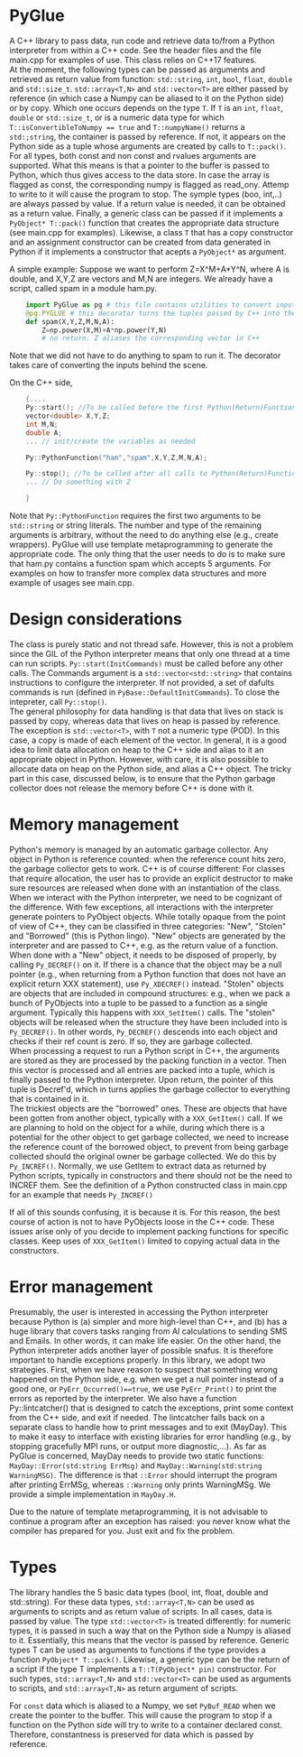 # PyGlue
A C++ library to pass data, run code and retrieve data to/from a Python interpreter from within a C++ code.
See the header files and the file main.cpp for examples of use. 
This class relies on C++17 features.   
At the moment, the following types can be passed as arguments and retrieved as return value from function: ```std::string```, ```int```, ```bool```, ```float```, ```double``` and ```std::size_t```. ```std::array<T,N>``` and ```std::vector<T>``` are either passed by reference (in which case a Numpy can be aliased to it on the Python side) or by copy. Which one occurs depends on the type ```T```. If ```T``` is an ```int```, ```float```, ```double``` or ```std::size_t```, or is a numeric data type for which ```T::isConvertibleToNumpy == true``` and ```T::numpyName()``` returns a ```std:;string```, the container is passed by reference. If not, it appears on the Python side as a tuple whose arguments are created by calls to ```T::pack()```.   
  For all types, both const and non const and rvalues arguments are supported. What this means is that a pointer to the buffer is passed to Python, which thus gives access to the data store. In case the array is flagged as const, the corresponding numpy is flagged as read_ony. Attemp to write to it will cause the program to stop. The symple types (boo, int,..) are always passed by value. If a return value is needed, it can be obtained as a return value.  Finally, a generic class can be passed if it implements a ```PyObject* T::pack()``` function that creates the appropriate data structure (see main.cpp for examples). Likewise, a class ```T``` that has a copy constructor and an assignment constructor can be created from data generated in Python if it implements
a constructor that acepts a ```PyObject*``` as argument.  


A simple example: Suppose we want to perform Z=X^M+A*Y^N, where A is double, and X,Y,Z are vector<double>s and 
M,N are integers. We already have a script, called spam in a module ham.py. 
```python (ham.py)
    import PyGlue as pg # this file contains utilities to convert input data.
    @pg.PYGLUE # this decorator turns the tuples passed by C++ into the corresponding objects in Python
    def spam(X,Y,Z,M,N,A): 
        Z=np.power(X,M)+A*np.power(Y,N)
        # no return. Z aliases the corresponding vector in C++
```
Note that we did not have to do anything to spam to run it. The decorator takes care of converting the inputs behind the scene. 

On the C++ side, 
```c++
    {....
    Py::start(); //To be called before the first Python(Return)Function() call
    vector<double> X,Y,Z; 
    int M,N;
    double A;
    ... // init/create the variables as needed

    Py::PythonFunction("ham","spam",X,Y,Z,M,N,A);

    Py::stop(); //To be called after all calls to Python(Return)Function()
    ... // Do something with Z

    }
```
Note that ```Py::PythonFunction``` requires the first two arguments to be ```std::string``` or string literals. The number and type of the remaining arguments 
is arbitrary, without the need to do anything else (e.g., create wrappers). 
PyGlue will use template metaprogramming to 
generate the appropriate code. The only thing that the user needs to do is to make sure that ham.py contains a function spam which accepts 5 arguments.
For examples on how to transfer more complex data structures and more example of usages 
see main.cpp.   

# Design considerations

The class is purely static and not thread safe. However, this is not a problem since the GIL of the Python interpreter means that only one thread at a time can run scripts. ```Py::start(InitCommands)``` must be 
called before any other calls. The Commands argument is a ```std::vector<std::string>``` that contains instructions to configure the interpreter. If not provided, a set of dafults commands is run (defined in ```PyBase::DefaultInitCommands```). To close the intepreter, call ```Py::stop()```.   
The general philosophy for data handling is that data that lives on stack is passed by copy, whereas data that lives on heap is passed by reference. The exception is ```std::vector<T>```, with ```T``` not a numeric type (POD). In this case, a copy is made of each element of the vector.  In general, it is a good idea to limit data allocation on heap 
to the C++ side and alias to it an appropriate object in Python. However, with care, it is also possible to allocate data on heap on the Python side, and alias a C++ object. The tricky part in this case, discussed below, is to ensure that the Python garbage collector does not release the memory before C++ is done with it.    

# Memory management

Python's memory is managed by an automatic garbage collector. Any object in Python is reference counted: when the reference count hits zero, the garbage collector gets to work. C++ is of course different: For classes that require allocation, the user has to provide an explicit destructor to make sure resources are released when done with an instantiation of the class. When we interact with the Python interpreter, we need to be cognizant of the difference. With few exceptions, all interactions with the interpreter generate pointers to PyObject objects. While totally opaque from the point of view of C++, they can be classified in three categories: "New", "Stolen" and "Borrowed" (this is Python lingo). "New" objects are generated by the interpreter and are passed to C++, e.g. as the return value of a function. When done with a "New" object, it needs to be disposed of properly, by calling ```Py_DECREF()``` on it. If there is a chance that the object may be a null pointer (e.g., when returning from a Python function that does not have an explicit return XXX statement), use ```Py_XDECREF()``` instead. "Stolen" objects are objects that are included in compound structures: e.g., when we pack a bunch of PyObjects into a tuple to be passed to a function as a single argument. Typically this happens with ```XXX_SetItem()``` calls. The "stolen" objects will be released when the structure they have been included into is ```Py_DECREF()```. 
In other words, ```Py_DECREF()``` descends into each object and checks if their ref count is zero. If so, they are garbage collected.  
When processing a request to run a Python script in C++, the arguments are stored as they are processed by the packing function in a vector. Then this vector is processed and all entries are packed into a tuple, which is finally passed to the Python interpreter. Upon return, the pointer of this tuple is Decref'd, which in turns applies the garbage collector to everything that is contained in it.  
The trickiest objects are the "borrowed" ones. These are objects that have been gotten from another object, typically with a ```XXX_GetItem()``` call. If we are planning to hold on the object for a while, during which there is a potential for the other object to get garbage collected, we need to increase the reference count of the borrowed object, to prevent from being garbage collected should the original owner be garbage collected. We do this by ```Py_INCREF()```. Normally, we use GetItem to extract 
data as returned by Python scripts, typically in constructors and there should not be the need to INCREF them. See the definition of a Python constructed class in main.cpp for an example that needs ```Py_INCREF()```  

If all of this sounds confusing, it is because it is. For this reason, the best course of action is not to have PyObjects loose in the C++ code. These issues arise only of you decide to implement packing functions for specific classes. Keep uses of ```XXX_GetItem()``` limited to copying actual data in the constructors. 

# Error management

Presumably, the user is interested in accessing the Python interpreter because Python is (a) simpler and more high-level than C++, and (b) has a huge library that covers tasks ranging from AI calculations to sending SMS and Emails. In other words, it can make life easier. On the other hand, the Python  interpreter adds another layer of possible snafus. It is therefore important to handle exceptions properly. 
In this library, we adopt two strategies. First, when we have reason to suspect that something wrong happened on the Python side, e.g. when we get a null pointer instead of a good one, or ```PyErr_Occurred()==true```, we use ```PyErr_Print()``` to print the errors as reported by the interpreter. We also have a function Py::lintcatcher() that is designed to catch the exceptions, print some context from the C++ side, and exit if needed. The lintcatcher falls back on a separate class to handle how to print messages and to exit (MayDay). This to make it easy to interface with existing libraries for error handling (e.g., by stopping gracefully MPI runs, or output more diagnostic,...). 
As far as PyGlue is concerned, MayDay needs to provide two static functions: ```MayDay::Error(std:string ErrMsg)``` and ```MayDay::Warning(std:string WarningMSG)```. The difference is that ``::Error`` should interrupt the program after printing ErrMSg, whereas ```::Warning``` only prints WarningMSg. 
We provide a simple implementation in ```MayDay.H```. 

Due to the nature of template metaprogramming, it is not 
advisable to continue a program after an exception has raised: you never know what the compiler has prepared for you. Just exit and fix the problem.  

# Types

The library handles the 5 basic data types (bool, int, float, double and std::string). For these data types,  ```std::array<T,N>``` can be used as arguments to scripts and as return value of scripts. In all cases,
data is passed by value. The type ```std::vector<T>``` is treated differently: for numeric types, it is passed in such a way that on the Python side a Numpy is aliased to it. Essentially, this means that the vector is passed by reference. 
Generic types T can be used as arguments to functions if the type provides a function ```PyObject* T::pack()```. Likewise, a generic type can be the return of a script if the type T implements a ```T::T(PyObject* pin)``` constructor. For such types, ```std::array<T,N>``` and ```std::vector<T>``` can be used as arguments to scripts, and ```std::array<T,N>``` as return argument of scripts.   


For ```const``` data which is aliased to a Numpy,  we set ```PyBuf_READ``` when we create the pointer to the buffer. This will cause the program to stop if a function on the Python side will try to write to a container declared const. Therefore, constantness is preserved for data which is passed by reference.   

